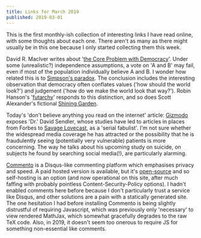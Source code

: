 ```yaml
---
title: Links for March 2019
published: 2019-03-01
---
```


This is the first monthly-ish collection of interesting links I have
read online, with some thoughts about each one.  There aren't as many
as there might usually be in this one because I only started
collecting them this week.

David R. MacIver writes about '[the Core Problem with
Democracy](https://notebook.drmaciver.com/posts/2019-02-27-12:03.html)'.
Under some (unrealistic?) independence assumptions, a vote on 'A and
B' may fail, even if most of the population individually believe A and
B.  I wonder how related this is to [Simpson's
paradox](https://en.wikipedia.org/wiki/Simpson%27s_paradox).  The
conclusion includes the interesting observation that democracy often
conflates values ('how should the world look?') and judgement ('how do
we make the world look that way?').  Robin Hanson's
'[futarchy](http://mason.gmu.edu/~rhanson/futarchy.html)' responds to
this distinction, and so does Scott Alexander's fictional [Shining
Garden](https://slatestarcodex.com/2013/05/06/raikoth-laws-language-and-society/).

Today's 'don't believe anything you read on the internet' article:
[Gizmodo](https://gizmodo.com/the-fake-sex-doctor-who-conned-the-media-into-publicizi-1832711205)
exposes 'Dr.' David Sendler, whose studies have led to articles in
places from Forbes to [Savage
Lovecast](https://www.savagelovecast.com/), as a 'serial fabulist'.
I'm not sure whether the widespread media coverage he has attracted or
the possibility that he is fraudulently seeing (potentially very
vulnerable) patients is more concerning.  The way he talks about his
upcoming study on suicide, on subjects he found by searching social
media(!), are particularly alarming.

[Commento](https://commento.io/) is a Disqus-like commenting platform
which emphasises privacy and speed.  A paid hosted version is
available, but it's
[open-source](https://gitlab.com/commento/commento) and so
self-hosting is an option (and now operational on this site, after
much faffing with probably pointless Content-Security-Policy options).
I hadn't enabled comments here before because I don't particularly
trust a service like Disqus, and other solutions are a pain with a
statically generated site.  The one hesitation I had before installing
Commento is being slightly distrustful of requiring Javascript, which
was previously only 'necessary' to view rendered MathJax, which
somewhat gracefully degrades to the raw TeX code.  Also, in 2019, it
doesn't seem too onerous to require JS for something non-essential
like comments.
